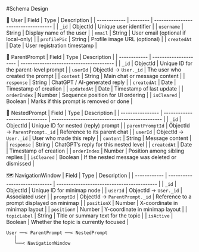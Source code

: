 #Schema Design

📘 User
| Field        | Type     | Description                         |
| ------------ | -------- | ----------------------------------- |
| `_id`        | ObjectId | Unique user identifier              |
| `username`   | String   | Display name of the user            |
| `email`      | String   | User email (optional if local-only) |
| `profilePic` | String   | Profile image URL (optional)        |
| `createdAt`  | Date     | User registration timestamp         |


💬 ParentPrompt
| Field        | Type                  | Description                             |
| ------------ | --------------------- | --------------------------------------- |
| `_id`        | ObjectId              | Unique ID for the parent-level prompt   |
| `userId`     | ObjectId → `User._id` | The user who created the prompt         |
| `content`    | String                | Main chat or message content            |
| `response`   | String                | ChatGPT / AI-generated reply            |
| `createdAt`  | Date                  | Timestamp of creation                   |
| `updatedAt`  | Date                  | Timestamp of last update                |
| `orderIndex` | Number                | Sequence position for UI ordering       |
| `isCleared`  | Boolean               | Marks if this prompt is removed or done |


🧵 NestedPrompt
| Field            | Type                          | Description                                    |
| ---------------- | ----------------------------- | ---------------------------------------------- |
| `_id`            | ObjectId                      | Unique ID for nested (reply) prompt            |
| `parentPromptId` | ObjectId → `ParentPrompt._id` | Reference to its parent chat                   |
| `userId`         | ObjectId → `User._id`         | User who made this reply                       |
| `content`        | String                        | Message content                                |
| `response`       | String                        | ChatGPT’s reply for this nested level          |
| `createdAt`      | Date                          | Timestamp of creation                          |
| `orderIndex`     | Number                        | Position among sibling replies                 |
| `isCleared`      | Boolean                       | If the nested message was deleted or dismissed |


🗺️ NavigationWindow
| Field        | Type                          | Description                                |
| ------------ | ----------------------------- | ------------------------------------------ |
| `_id`        | ObjectId                      | Unique ID for minimap node                 |
| `userId`     | ObjectId → `User._id`         | Associated user                            |
| `promptId`   | ObjectId → `ParentPrompt._id` | Reference to a prompt displayed on minimap |
| `positionX`  | Number                        | X-coordinate in minimap layout             |
| `positionY`  | Number                        | Y-coordinate in minimap layout             |
| `topicLabel` | String                        | Title or summary text for the topic        |
| `isActive`   | Boolean                       | Whether the topic is currently focused     |


```
User ──< ParentPrompt ──< NestedPrompt
   │
   └──< NavigationWindow
```
